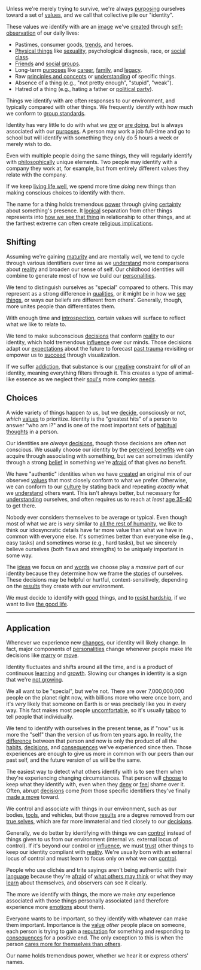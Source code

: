 
Unless we're merely trying to survive, we're always [purposing](/purpose/) ourselves toward a set of [values](/values/), and we call that collective pile our "identity".

These values we identify with are an [image](/image/) we've [created](/creations/) through [self-observation](https://adequate.life/awareness/) of our daily lives:

- Pastimes, consumer goods, [trends](/trends/), and heroes.
- [Physical things](/reality/) like [sexuality](/gender/), psychological diagnosis, race, or [social class](/classes/).
- [Friends](/friendship/) and [social groups](/groups-member/).
- Long-term [purposes](/purpose/) like [career](https://adequate.life/jobs-1/), [family](/family/), and [legacy](/legacy/).
- Raw [principles and concepts](/values/) or [understanding](/understanding/) of specific things.
- Absence of a thing (e.g., "not pretty enough", "stupid", "weak").
- Hatred of a thing (e.g., hating a father or [political party](/conservative-liberal/)).

Things we identify with are often responses to our environment, and typically compared with other things. We frequently identify with how much we conform to [group standards](/rules/).

Identity has very little to do with what we *[are](/humanity/)* or [are doing](/results/), but is always associated with our [purposes](/purpose/). A person may work a job full-time and go to school but will identify with something they only do 5 hours a week or merely wish to do.

Even with multiple people doing the same things, they will regularly identify with [philosophically](/philosophy/) unique elements. Two people may identify with a company they work at, for example, but from entirely different values they relate with the company.

If we keep [living life well](/good-life/), we spend more time *doing* new things than making conscious choices to identify with them.

The name for a thing holds tremendous [power](/power/) through giving [certainty](/certainty/) about something's presence. It [logical](/logic/) separation from other things represents into [how we see that thing](/image/) in relationship to other things, and at the farthest extreme can often create [religious implications](/religion/).

## Shifting

Assuming we're gaining [maturity](/maturity/) and are mentally well, we tend to cycle through various identifiers over time as we [understand](/understanding/) more comparisons about [reality](/reality/) and broaden our sense of self. Our childhood identities will combine to generate most of how we build our [personalities](/personality/).

We tend to distinguish ourselves as "special" compared to others. This may represent as a strong difference in [qualities](/values/), or it might be in how we [see things](/image/), or ways our beliefs are different from others'. Generally, though, more unites people than differentiates them.

With enough time and [introspection](https://adequate.life/awareness/), certain values will surface to reflect what we like to relate to.

We tend to make subconscious [decisions](/decisions/) that conform [reality](/reality/) to our identity, which hold tremendous [influence](/influence/) over our minds. Those decisions adapt our [expectations](/imagination/) about the future to forecast [past trauma](/ptsd/) revisiting or empower us to [succeed](https://adequate.life/success-1/) through visualization.

If we suffer [addiction](/addiction/), that substance is our [creative](/creativity/) constraint for *all* of an identity, meaning everything filters through it. This creates a type of animal-like essence as we neglect their [soul's](/humanity/) more complex [needs](https://adequate.life/meaning-checklist/).

## Choices

A wide variety of things happen *to* us, but we [decide](/decisions/), consciously or not, *which* [values](/values/) to prioritize. Identity is the "greatest hits" of a person to answer "who am I?" and is one of the most important sets of [habitual thoughts](/habits/) in a person.

Our identities are *always* [decisions](/decisions/), though those decisions are often not conscious. We usually choose our identity by the [perceived benefits](/purpose/) we can acquire through associating with something, but we can sometimes identify through a strong [belief](/certainty/) in something we're [afraid](/fear/) of that gives *no* benefit.

We have "authentic" identities when we have [created](/creativity/) an original mix of our observed [values](/values/) that most closely conform to what we prefer. Otherwise, we can conform to our [culture](/culture/) by stating back and repeating *exactly* what we [understand](/understanding/) others want. This isn't always better, but necessary for [understanding](/understanding/) ourselves, and often requires us to reach at *least* [age 35-40](/maturity/) to get there.

Nobody ever considers themselves to be average or typical. Even though most of what we are is *very* similar to [all the rest of humanity](/universals/), we like to think our idiosyncratic details have far more value than what we have in common with everyone else. It's sometimes better than everyone else (e.g., easy tasks) and sometimes worse (e.g., hard tasks), but we sincerely believe ourselves (both flaws and strengths) to be uniquely important in some way.

The [ideas](/values/) we focus on and [words](/language/) we choose play a *massive* part of our identity because they determine how we frame the [stories](/stories/) of ourselves. These decisions may be helpful or hurtful, context-sensitively, depending on the [results](/results/) they create with our environment.

We must decide to identify with [good](/morality/) things, and to [resist hardship](https://adequate.life/hardship/), if we want to live [the good life](/good-life/).

* * * * *

## Application

Whenever we experience new [changes](/changes/), our identity will likely change. In fact, major components of [personalities](/personality/) change whenever people make life decisions like [marry](https://adequate.life/relationships/) or [move](https://adequate.life/moving/).

Identity fluctuates and shifts around all the time, and is a product of continuous [learning](/understanding/) and [growth](/changes/). Slowing our changes in identity is a sign that we're [not growing](/meaning/).

We all want to be "special", but we're not. There are over 7,000,000,000 people on the planet right now, with billions more who were once born, and it's *very* likely that someone on Earth is or was precisely like you in every way. This fact makes most people [uncomfortable](/feelings/), so it's usually [taboo](/taboo/) to tell people that individually.

We tend to identify with ourselves in the present tense, as if "now" us is more the "self" than the version of us from ten years ago. In reality, the [difference](/changes/) between that person and now is only the product of all the [habits](/habits/), [decisions](/decisions/), and [consequences](/results/) we've experienced since then. Those experiences are enough to give us more in common with our peers than our past self, and the future version of us will be the same.

The easiest way to detect what others identify with is to see them when they're experiencing changing circumstances. That person will [choose](/decisions/) to keep what they identify with, even when they [deny](/image-distortion/) or [feel](/feelings/) shame over it. Often, abrupt [decisions](/decisions/) come *from* those specific identifiers they've finally [made a move](/results/) toward.

We control and associate with things in our environment, such as our bodies, [tools](/technology/), and vehicles, but those [results](/results/) are a degree removed from our [true selves](/humanity/), which are far more immaterial and tied closely to our [decisions](/decisions/).

Generally, we do better by identifying with things we can [control](/results/) instead of things given to us from our environment (internal vs. external locus of control). If it's beyond our control or [influence](/influence/), we must [trust](/certainty/) other things to keep our identity compliant with [reality](/reality/). We're usually born with an external locus of control and must learn to focus only on what we *can* [control](/results/).

People who use clichés and trite sayings aren't being authentic with their [language](/language/) because they're [afraid](/fear/) of [what others may think](/taboo/) or what they may [learn](/understanding/) about themselves, and observers can see it clearly.

The more we identify with things, the more we make *any* experience associated with those things personally associated (and therefore experience more [emotions](/feelings/) about them).

Everyone wants to be important, so they identify with whatever can make them important. Importance is the [value](/purpose/) *other* people place on someone, each person is trying to gain a [reputation](/image/) for something and responding to [consequences](/results/) for a positive end. The only exception to this is when the person [cares more for themselves than others](/evil/).

Our name holds tremendous power, whether we hear it or express others' names.
